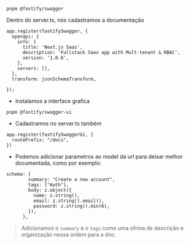 

```
pnpm @fastify/swagger
```


Dentro do server.ts, nós cadastramos a documentação

```
app.register(fastifySwagger, {
  openapi: {
    info: {
      title: 'Next.js Saas',
      description: 'Fullstack Saas app with Mult-tenant & RBAC',
      version: '1.0.0',
    },
    servers: [],
  },
  transform: jsonSchemaTransform,
  
});
```

* Instalamos a interface grafica

```
pnpm @fastify/swagger-ui
```

* Cadastramos no server.ts também

```
app.register(fastifySwaggerUi, {
  routePrefix: "/docs",
})
```

* Podemos adicionar parametros ao model da url para deixar melhor documentada, como por exemplo:

```
schema: {
        summary: "Create a new account",
        tags: ["Auth"],
        body: z.object({
          name: z.string(),
          email: z.string().email(),
          password: z.string().min(6),
        }),
      },
```

> Adicionamos o `summary` e o `tags` como uma ofrma de descrição e organização nessa ordem para a doc.